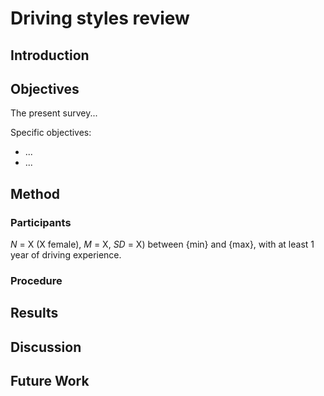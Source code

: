 # Driving styles review

## Introduction



## Objectives

The present survey...

Specific objectives:
- ...
- ...

## Method

### Participants

_N_ = X (X female), _M_ = X, _SD_ = X) between {min} and {max}, with at least 1 year of driving experience.


### Procedure

## Results

## Discussion

## Future Work
